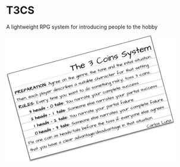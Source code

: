 # T3CS
A lightweight RPG system for introducing people to the hobby

<img src="pic/T3CS.png" alt="T3CS in an index card" width="454">
